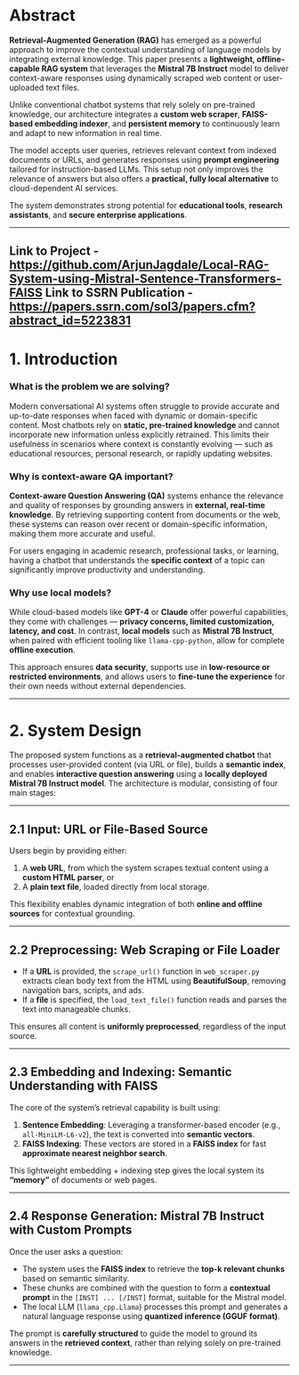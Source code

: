 # Abstract

**Retrieval-Augmented Generation (RAG)** has emerged as a powerful approach to improve the contextual understanding of language models by integrating external knowledge. This paper presents a **lightweight, offline-capable RAG system** that leverages the **Mistral 7B Instruct** model to deliver context-aware responses using dynamically scraped web content or user-uploaded text files.

Unlike conventional chatbot systems that rely solely on pre-trained knowledge, our architecture integrates a **custom web scraper**, **FAISS-based embedding indexer**, and **persistent memory** to continuously learn and adapt to new information in real time.

The model accepts user queries, retrieves relevant context from indexed documents or URLs, and generates responses using **prompt engineering** tailored for instruction-based LLMs. This setup not only improves the relevance of answers but also offers a **practical, fully local alternative** to cloud-dependent AI services.

The system demonstrates strong potential for **educational tools**, **research assistants**, and **secure enterprise applications**.

---
Link to Project - https://github.com/ArjunJagdale/Local-RAG-System-using-Mistral-Sentence-Transformers-FAISS
Link to SSRN Publication - https://papers.ssrn.com/sol3/papers.cfm?abstract_id=5223831
---

# 1. Introduction

### What is the problem we are solving?

Modern conversational AI systems often struggle to provide accurate and up-to-date responses when faced with dynamic or domain-specific content. Most chatbots rely on **static, pre-trained knowledge** and cannot incorporate new information unless explicitly retrained. This limits their usefulness in scenarios where context is constantly evolving — such as educational resources, personal research, or rapidly updating websites.

### Why is context-aware QA important?

**Context-aware Question Answering (QA)** systems enhance the relevance and quality of responses by grounding answers in **external, real-time knowledge**. By retrieving supporting content from documents or the web, these systems can reason over recent or domain-specific information, making them more accurate and useful. 

For users engaging in academic research, professional tasks, or learning, having a chatbot that understands the **specific context** of a topic can significantly improve productivity and understanding.

### Why use local models?

While cloud-based models like **GPT-4** or **Claude** offer powerful capabilities, they come with challenges — **privacy concerns, limited customization, latency, and cost**. In contrast, **local models** such as **Mistral 7B Instruct**, when paired with efficient tooling like `llama-cpp-python`, allow for complete **offline execution**.

This approach ensures **data security**, supports use in **low-resource or restricted environments**, and allows users to **fine-tune the experience** for their own needs without external dependencies.

---

# 2. System Design

The proposed system functions as a **retrieval-augmented chatbot** that processes user-provided content (via URL or file), builds a **semantic index**, and enables **interactive question answering** using a **locally deployed Mistral 7B Instruct model**. The architecture is modular, consisting of four main stages:

---

## 2.1 Input: URL or File-Based Source

Users begin by providing either:

1. A **web URL**, from which the system scrapes textual content using a **custom HTML parser**, or  
2. A **plain text file**, loaded directly from local storage.

This flexibility enables dynamic integration of both **online and offline sources** for contextual grounding.

---

## 2.2 Preprocessing: Web Scraping or File Loader

- If a **URL** is provided, the `scrape_url()` function in `web_scraper.py` extracts clean body text from the HTML using **BeautifulSoup**, removing navigation bars, scripts, and ads.
- If a **file** is specified, the `load_text_file()` function reads and parses the text into manageable chunks.

This ensures all content is **uniformly preprocessed**, regardless of the input source.

---

## 2.3 Embedding and Indexing: Semantic Understanding with FAISS

The core of the system’s retrieval capability is built using:

1. **Sentence Embedding**: Leveraging a transformer-based encoder (e.g., `all-MiniLM-L6-v2`), the text is converted into **semantic vectors**.
2. **FAISS Indexing**: These vectors are stored in a **FAISS index** for fast **approximate nearest neighbor search**.

This lightweight embedding + indexing step gives the local system its **“memory”** of documents or web pages.

---

## 2.4 Response Generation: Mistral 7B Instruct with Custom Prompts

Once the user asks a question:

- The system uses the **FAISS index** to retrieve the **top-k relevant chunks** based on semantic similarity.
- These chunks are combined with the question to form a **contextual prompt** in the `[INST] ... [/INST]` format, suitable for the Mistral model.
- The local LLM (`llama_cpp.Llama`) processes this prompt and generates a natural language response using **quantized inference (GGUF format)**.

The prompt is **carefully structured** to guide the model to ground its answers in the **retrieved context**, rather than relying solely on pre-trained knowledge.

---
